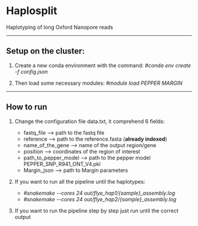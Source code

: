 # Haplosplit
Haplotyping of long Oxford Nanopore reads

---
## Setup on the cluster:

1. Create a new conda environment with the command:  *#conda env create -f config.json*
  
2. Then load some necessary modules:  *#module load PEPPER MARGIN*

---
## How to run

1. Change the configuration file data.txt, it comprehend 6  fields:
    - fastq_file --> path to the fastq file
    - reference --> path to the reference.fasta (**already indexed**)
    - name_of_the_gene --> name of the output region/gene
    - position --> coordinates of the region of interest
    - path_to_pepper_model --> path to the pepper model PEPPER_SNP_R941_ONT_V4.pkl
    - Margin_json --> path to Margin parameters

2. If you want to run all the pipeline until the haplotypes: 
    - *#snakemake --cores 24 out/flye_hap1/{sample}_assembly.log* 
    - *#snakemake --cores 24 out/flye_hap2/{sample}_assembly.log*

3. If you want to run the pipeline step by step just run until the correct output
